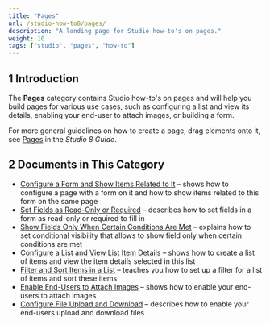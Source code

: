 ```yaml
---
title: "Pages"
url: /studio-how-to8/pages/
description: "A landing page for Studio how-to's on pages."
weight: 10
tags: ["studio", "pages", "how-to"]
---
```


## 1 Introduction 

The **Pages** category contains Studio how-to's on pages and will help you build pages for various use cases, such as configuring a list and view its details, enabling your end-user to attach images, or building a form. 

For more general guidelines on how to create a page, drag elements onto it, see [Pages](/studio8/page-editor/) in the *Studio 8 Guide*.

## 2 Documents in This Category

* [Configure a Form and Show Items Related to It](/studio-how-to8/pages-how-to-configure-form/) – shows how to configure a page with a form on it and how to show items related to this form on the same page
* [Set Fields as Read-Only or Required](/studio-how-to8/pages-how-to-set-validation-and-editability/) – describes how to set fields in a form as read-only or required to fill in
* [Show Fields Only When Certain Conditions Are Met](/studio-how-to8/pages-how-to-set-visibility/) – explains how to set conditional visibility that allows to show field only when certain conditions are met
* [Configure a List and View List Item Details](/studio-how-to8/pages-how-to-configure-list/) – shows how to create a list of items and view the item details selected in this list
* [Filter and Sort Items in a List](/studio-how-to8/pages-how-to-filter-and-sort/) – teaches you how to set up a filter for a list of items and sort these items
* [Enable End-Users to Attach Images](/studio-how-to8/pages-how-to-attach-images/) – shows how to enable your end-users to attach images
* [Configure File Upload and Download](/studio-how-to8/pages-how-to-attach-files/) – describes how to enable your end-users upload and download files
